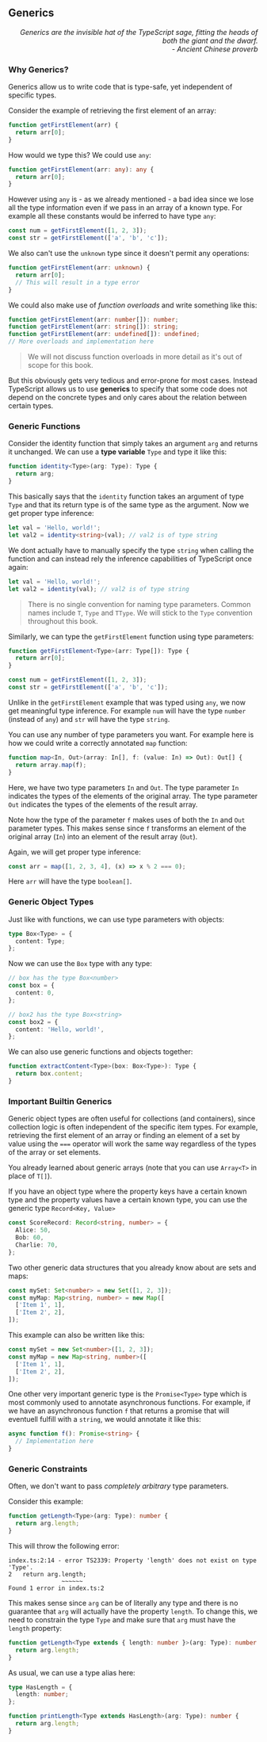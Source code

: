 ## Generics

<div style="text-align: right"> <i> Generics are the invisible hat of the TypeScript sage, fitting the heads of both the giant and the dwarf. <br> - Ancient Chinese proverb </i> </div>

### Why Generics?

Generics allow us to write code that is type-safe, yet independent of specific types.

Consider the example of retrieving the first element of an array:

```js
function getFirstElement(arr) {
  return arr[0];
}
```

How would we type this?
We could use `any`:

```ts
function getFirstElement(arr: any): any {
  return arr[0];
}
```

However using `any` is - as we already mentioned - a bad idea since we lose all the type information even if we pass in an array of a known type.
For example all these constants would be inferred to have type `any`:

```ts
const num = getFirstElement([1, 2, 3]);
const str = getFirstElement(['a', 'b', 'c']);
```

We also can't use the `unknown` type since it doesn't permit any operations:

```ts
function getFirstElement(arr: unknown) {
  return arr[0];
  // This will result in a type error
}
```

We could also make use of _function overloads_ and write something like this:

```ts
function getFirstElement(arr: number[]): number;
function getFirstElement(arr: string[]): string;
function getFirstElement(arr: undefined[]): undefined;
// More overloads and implementation here
```

> We will not discuss function overloads in more detail as it's out of scope for this book.

But this obviously gets very tedious and error-prone for most cases.
Instead TypeScript allows us to use **generics** to specify that some code does not depend on the concrete types and only cares about the relation between certain types.

### Generic Functions

Consider the identity function that simply takes an argument `arg` and returns it unchanged.
We can use a **type variable** `Type` and type it like this:

```ts
function identity<Type>(arg: Type): Type {
  return arg;
}
```

This basically says that the `identity` function takes an argument of type `Type` and that its return type is of the same type as the argument.
Now we get proper type inference:

```ts
let val = 'Hello, world!';
let val2 = identity<string>(val); // val2 is of type string
```

We dont actually have to manually specify the type `string` when calling the function and can instead rely the inference capabilities of TypeScript once again:

```ts
let val = 'Hello, world!';
let val2 = identity(val); // val2 is of type string
```

> There is no single convention for naming type parameters.
> Common names include `T`, `Type` and `TType`.
> We will stick to the `Type` convention throughout this book.

Similarly, we can type the `getFirstElement` function using type parameters:

```ts
function getFirstElement<Type>(arr: Type[]): Type {
  return arr[0];
}

const num = getFirstElement([1, 2, 3]);
const str = getFirstElement(['a', 'b', 'c']);
```

Unlike in the `getFirstElement` example that was typed using `any`, we now get meaningful type inference.
For example `num` will have the type `number` (instead of `any`) and `str` will have the type `string`.

You can use any number of type parameters you want.
For example here is how we could write a correctly annotated `map` function:

```ts
function map<In, Out>(array: In[], f: (value: In) => Out): Out[] {
  return array.map(f);
}
```

Here, we have two type parameters `In` and `Out`.
The type parameter `In` indicates the types of the elements of the original array.
The type parameter `Out` indicates the types of the elements of the result array.

Note how the type of the parameter `f` makes uses of both the `In` and `Out` parameter types.
This makes sense since `f` transforms an element of the original array (`In`) into an element of the result array (`Out`).

Again, we will get proper type inference:

```ts
const arr = map([1, 2, 3, 4], (x) => x % 2 === 0);
```

Here `arr` will have the type `boolean[]`.

### Generic Object Types

Just like with functions, we can use type parameters with objects:

```ts
type Box<Type> = {
  content: Type;
};
```

Now we can use the `Box` type with any type:

```ts
// box has the type Box<number>
const box = {
  content: 0,
};

// box2 has the type Box<string>
const box2 = {
  content: 'Hello, world!',
};
```

We can also use generic functions and objects together:

```ts
function extractContent<Type>(box: Box<Type>): Type {
  return box.content;
}
```

### Important Builtin Generics

Generic object types are often useful for collections (and containers), since collection logic is often independent of the specific item types.
For example, retrieving the first element of an array or finding an element of a set by value using the `===` operator will work the same way regardless of the types of the array or set elements.

You already learned about generic arrays (note that you can use `Array<T>` in place of `T[]`).

If you have an object type where the property keys have a certain known type and the property values have a certain known type, you can use the generic type `Record<Key, Value>`

```ts
const ScoreRecord: Record<string, number> = {
  Alice: 50,
  Bob: 60,
  Charlie: 70,
};
```

Two other generic data structures that you already know about are sets and maps:

```ts
const mySet: Set<number> = new Set([1, 2, 3]);
const myMap: Map<string, number> = new Map([
  ['Item 1', 1],
  ['Item 2', 2],
]);
```

This example can also be written like this:

```ts
const mySet = new Set<number>([1, 2, 3]);
const myMap = new Map<string, number>([
  ['Item 1', 1],
  ['Item 2', 2],
]);
```

One other very important generic type is the `Promise<Type>` type which is most commonly used to annotate asynchronous functions.
For example, if we have an asynchronous function `f` that returns a promise that will eventuell fulfill with a `string`, we would annotate it like this:

```ts
async function f(): Promise<string> {
  // Implementation here
}
```

### Generic Constraints

Often, we don't want to pass _completely arbitrary_ type parameters.

Consider this example:

```ts
function getLength<Type>(arg: Type): number {
  return arg.length;
}
```

This will throw the following error:

```
index.ts:2:14 - error TS2339: Property 'length' does not exist on type 'Type'.
2   return arg.length;
               ~~~~~~
Found 1 error in index.ts:2
```

This makes sense since `arg` can be of literally any type and there is no guarantee that `arg` will actually have the property `length`.
To change this, we need to constrain the type `Type` and make sure that `arg` must have the `length` property:

```ts
function getLength<Type extends { length: number }>(arg: Type): number {
  return arg.length;
}
```

As usual, we can use a type alias here:

```ts
type HasLength = {
  length: number;
};

function printLength<Type extends HasLength>(arg: Type): number {
  return arg.length;
}
```
